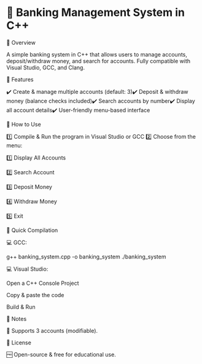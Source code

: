 # 🚀 Banking Management System in C++

🔹 Overview

A simple banking system in C++ that allows users to manage accounts, deposit/withdraw money, and search for accounts. Fully compatible with Visual Studio, GCC, and Clang.

🔹 Features

✔️ Create & manage multiple accounts (default: 3)✔️ Deposit & withdraw money (balance checks included)✔️ Search accounts by number✔️ Display all account details✔️ User-friendly menu-based interface

🔹 How to Use

1️⃣ Compile & Run the program in Visual Studio or GCC
2️⃣ Choose from the menu:

1️⃣ Display All Accounts

2️⃣ Search Account

3️⃣ Deposit Money

4️⃣ Withdraw Money

5️⃣ Exit

🔹 Quick Compilation

💻 GCC:

 g++ banking_system.cpp -o banking_system
 ./banking_system

💻 Visual Studio:

Open a C++ Console Project

Copy & paste the code

Build & Run

📌 Notes

🔹 Supports 3 accounts (modifiable).

📜 License

🆓 Open-source & free for educational use.
